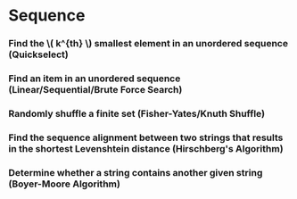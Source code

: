 # Sequence

### Find the \\( k^{th} \\) smallest element in an unordered sequence (Quickselect)

### Find an item in an unordered sequence (Linear/Sequential/Brute Force Search)

### Randomly shuffle a finite set (Fisher-Yates/Knuth Shuffle)

### Find the sequence alignment between two strings that results in the shortest Levenshtein distance (Hirschberg's Algorithm)

### Determine whether a string contains another given string (Boyer-Moore Algorithm)